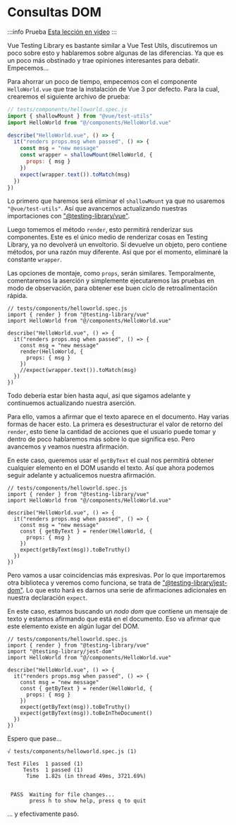 # Consultas DOM

:::info Prueba
[Esta lección en video](https://www.youtube.com/watch?v=kMtqZK8z1XE&list=PLC2LZCNWKL9YdD4Z4V6guveajQoKN8rui&index=1)
:::

Vue Testing Library es bastante similar a Vue Test Utils, discutiremos un poco sobre esto y hablaremos sobre algunas de las diferencias. Ya que es un poco más obstinado y trae opiniones interesantes para debatir. Empecemos...

Para ahorrar un poco de tiempo, empecemos con el componente `HelloWorld.vue` que trae la instalación de Vue 3 por defecto. Para la cual, crearemos el siguiente archivo de prueba:


```js
// tests/components/helloworld.spec.js
import { shallowMount } from "@vue/test-utils"
import HelloWorld from "@/components/HelloWorld.vue"

describe("HelloWorld.vue", () => {
  it("renders props.msg when passed", () => {
    const msg = "new message"
    const wrapper = shallowMount(HelloWorld, {
      props: { msg }
    })
    expect(wrapper.text()).toMatch(msg)
  })
})
```

Lo primero que haremos será eliminar el `shallowMount` ya que no usaremos `"@vue/test-utils"`. Así que avancemos actualizando nuestras importaciones con ["@testing-library/vue"](https://www.npmjs.com/package/@testing-library/vue).

Luego tomemos el método `render`, esto permitirá renderizar sus componentes. Este es el único medio de renderizar cosas en Testing Library, ya no devolverá un envoltorio. Sí devuelve un objeto, pero contiene métodos, por una razón muy diferente. Así que por el momento, eliminaré la constante `wrapper`.

Las opciones de montaje, como `props`, serán similares. Temporalmente, comentaremos la aserción y simplemente ejecutaremos las pruebas en modo de observación, para obtener ese buen ciclo de retroalimentación rápida.

```js{2,8,9,10,11,12}
// tests/components/helloworld.spec.js
import { render } from "@testing-library/vue"
import HelloWorld from "@/components/HelloWorld.vue"

describe("HelloWorld.vue", () => {
  it("renders props.msg when passed", () => {
    const msg = "new message"
    render(HelloWorld, {
      props: { msg }
    })
    //expect(wrapper.text()).toMatch(msg)    
  })
})
```
Todo debería estar bien hasta aquí, así que sigamos adelante y continuemos actualizando nuestra aserción.

Para ello, vamos a afirmar que el texto aparece en el documento. Hay varias formas de hacer esto. La primera es desestructurar el valor de retorno del `render`, esto tiene la cantidad de acciones que el usuario puede tomar y dentro de poco hablaremos más sobre lo que significa eso. Pero avancemos y veamos nuestra afirmación.

En este caso, queremos usar el `getByText` el cual nos permitirá obtener cualquier elemento en el DOM usando el texto. Así que ahora podemos seguir adelante y actualicemos nuestra afirmación.

```js{8,9,11,12}
// tests/components/helloworld.spec.js
import { render } from "@testing-library/vue"
import HelloWorld from "@/components/HelloWorld.vue"

describe("HelloWorld.vue", () => {
  it("renders props.msg when passed", () => {
    const msg = "new message"
    const { getByText } = render(HelloWorld, {
      props: { msg }
    })
    expect(getByText(msg)).toBeTruthy()    
  })
})
```

Pero vamos a usar coincidencias más expresivas. Por lo que importaremos otra biblioteca y veremos como funciona, se trata de ["@testing-library/jest-dom"](https://www.npmjs.com/package/@testing-library/jest-dom). Lo que esto hará es darnos una serie de afirmaciones adicionales en nuestra declaración `expect`.

En este caso, estamos buscando un _nodo dom_ que contiene un mensaje de texto y estamos afirmando que está en el documento. Eso va afirmar que este elemento existe en algún lugar del DOM.


```js{3,14}
// tests/components/helloworld.spec.js
import { render } from "@testing-library/vue"
import "@testing-library/jest-dom"
import HelloWorld from "@/components/HelloWorld.vue"

describe("HelloWorld.vue", () => {
  it("renders props.msg when passed", () => {
    const msg = "new message"
    const { getByText } = render(HelloWorld, {
      props: { msg }
    })
    expect(getByText(msg)).toBeTruthy()
    expect(getByText(msg)).toBeInTheDocument()
  })
})
```

Espero que pase...

```
√ tests/components/helloworld.spec.js (1)

Test Files  1 passed (1)
     Tests  1 passed (1)
      Time  1.82s (in thread 49ms, 3721.69%)


 PASS  Waiting for file changes...
       press h to show help, press q to quit
```
... y efectivamente pasó.
